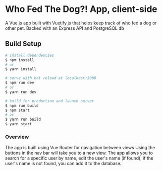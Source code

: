 # Who Fed The Dog?! App, client-side

A Vue.js app built with Vuetify.js that helps keep track of who fed a dog or other pet. Backed with an Express API and PostgreSQL db

## Build Setup

``` bash
# install dependencies
$ npm install
# or
$ yarn install

# serve with hot reload at localhost:3000
$ npm run dev
# or
$ yarn run dev

# build for production and launch server
$ npm run build
$ npm start
# or
$ yarn run build
$ yarn start
```
### Overview

The app is built using Vue Router for navigation between views Using the buttons in the nav bar will take you to a new view. The app allows you to search for a specific user by name, edit the user's name (if found), if the user's name is not found, you can add it to the database.
